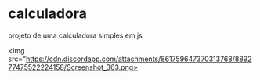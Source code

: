 # calculadora
projeto de uma calculadora simples em js

<img src="https://cdn.discordapp.com/attachments/861759647370313768/889277475522224158/Screenshot_363.png>
